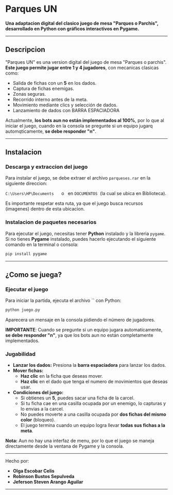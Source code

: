 # Parques UN

**Una adaptacion digital del clasico juego de mesa "Parques o Parchis", desarrollado en Python con gráficos interactivos en Pygame.**

---

## Descripcion

"Parques UN" es una version digital del  juego de mesa "Parques o parchis". **Este juego permite jugar entre 1 y 4 jugadores**, con mecanicas clasicas como:

- Salida de fichas con un **5** en los dados.
- Captura de fichas enemigas.
- Zonas seguras.
- Recorrido interno antes de la meta.
- Movimiento mediante clics y selección de dados.
- Lanzamiento de dados con BARRA ESPACIADORA

Actualmente, **los bots aun no están implementados al 100%**, por lo que al iniciar el juego, cuando en la consola se pregunte si un equipo jugarq automqticamente, **se debe responder "n"**.

---

## Instalacion

### **Descarga y extraccion del juego**

Para instalar el juego, se debe extraer el archivo `parqueses.rar` en la siguiente direccion:

 `C:\Users\HP\Documents`      o   en   `DOCUMENTOS`  (la cual se ubica en Biblioteca).

Es importante respetar esta ruta, ya que el juego busca recursos (imagenes) dentro de esta ubicacion.

### **Instalacion de paquetes necesarios**

Para ejecutar el juego, necesitas tener **Python** instalado y la libreria `pygame`. Si no tienes **Pygame** instalado, puedes hacerlo ejecutando el siguiente comando en la terminal o consola:

```sh
pip install pygame
```

---

## ¿Como se juega?

### **Ejecutar el juego**

Para iniciar la partida, ejecuta el archivo \`\` con Python:

```sh
python juego.py
```

Aparecera un mensaje en la consola pidiendo el número de jugadores.

**IMPORTANTE**: Cuando se pregunte si un equipo jugara automaticamente, **se debe responder "n"**, ya que los bots aun no están completamente implementados.

### Jugabilidad

- **Lanzar los dados:** Presiona la **barra espaciadora** para lanzar los dados.
- **Mover fichas:**
  - **Haz clic** en la ficha que deseas mover.
  - **Haz clic** en el dado que tenga el numero de movimientos que deseas usar.
- **Condiciones del juego:**
  - Si obtienes un **5**, puedes sacar una ficha de la carcel.
  - Si tu ficha cae en una casilla ocupada por un enemigo, lo capturas y lo envias a la carcel.
  - No puedes moverte a una casilla ocupada por **dos fichas del mismo color** (bloqueo).
  - El juego termina cuando un equipo logra llevar **todas sus fichas a la meta**.

**Nota:** Aun no hay una interfaz de menu, por lo que el juego se maneja directamente desde la ventana de Pygame y la consola.

---

Hecho por:

- **Olga Escobar Celis**
- **Robinson Bustos Sepulveda**
- **Jeferson Steven Arango Aguilar** 

---
